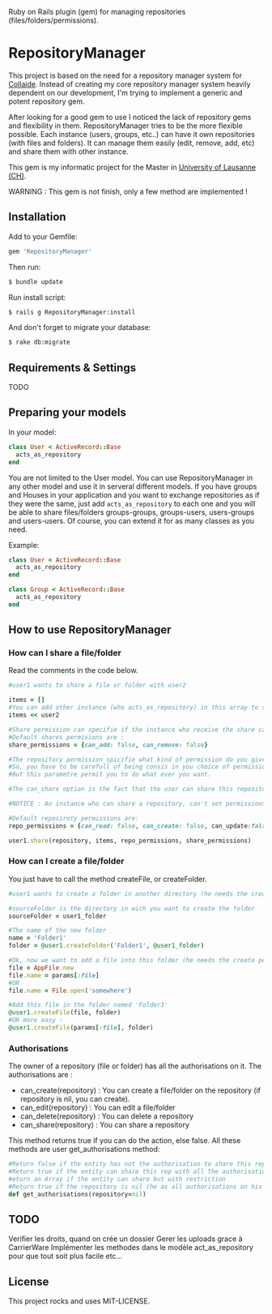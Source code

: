 Ruby on Rails plugin (gem) for managing repositories (files/folders/permissions). 

# RepositoryManager

This project is based on the need for a repository manager system for [Collaide](https://github.com/facenord-sud/collaide). Instead of creating my core repository manager system heavily
dependent on our development, I'm trying to implement a generic and potent repository gem.

After looking for a good gem to use I noticed the lack of repository gems
and flexibility in them. RepositoryManager tries to be the more flexible possible.
Each instance (users, groups, etc..) can have it own repositories (with files and folders). It can manage them easily (edit, remove, add, etc) and share them with other instance.

This gem is my informatic project for the Master in [University of Lausanne (CH)](http://www.unil.ch/index.html). 

WARNING : This gem is not finish, only a few method are implemented !

## Installation


Add to your Gemfile:

```ruby
gem 'RepositoryManager'
```

Then run:

```sh
$ bundle update
```

Run install script:

```sh
$ rails g RepositoryManager:install
```

And don't forget to migrate your database:

```sh
$ rake db:migrate
```

## Requirements & Settings

TODO

## Preparing your models

In your model:

```ruby
class User < ActiveRecord::Base
  acts_as_repository
end
```

You are not limited to the User model. You can use RepositoryManager in any other model and use it in serveral different models. If you have groups and Houses in your application and you want to exchange repositories as if they were the same, just add `acts_as_repository` to each one and you will be able to share files/folders groups-groups, groups-users, users-groups and users-users. Of course, you can extend it for as many classes as you need.

Example:

```ruby
class User < ActiveRecord::Base
  acts_as_repository
end
```

```ruby
class Group < ActiveRecord::Base
  acts_as_repository
end
```

## How to use RepositoryManager

### How can I share a file/folder

Read the comments in the code below.

```ruby
#user1 wants to share a file or folder with user2

items = []
#You can add other instance (who acts_as_repository) in this array to share with more than one instance
items << user2

#Share permission can specifie if the instance who receive the share can add or remove user in this share (if he is admin of this share, for instance).
#Default shares permisions are : 
share_permissions = {can_add: false, can_remove: false}

#The repository permission spicifie what kind of permission do you give at this share. If all in false (as default), this is like the share doesn't exist, becose you can't se the files/folders end can't edit or remove it.
#So, you have to be carefull of being consis in you choice of permissions. For exemple, is there a sence to put can_read to false et can_update to true ?
#But this parametre permit you to do what ever you want.

#The can_share option is the fact that the user can share this repository too or not.

#NOTICE : An instance who can share a repository, can't set permissions that it doesn't have. For instance, if user1 has a share of rep1. In this share option, he has can_delete => false. In this case, he can't create a share with can_delete => true.

#Default reposiroty permissions are:
repo_permissions = {can_read: false, can_create: false, can_update:false, can_delete:false, can_share: false}

user1.share(repository, items, repo_permissions, share_permissions)
```

### How can I create a file/folder

You just have to call the method createFile, or createFolder.

```ruby
#user1 wants to create a folder in another directory (he needs the create permission !)

#sourceFolder is the directory in wich you want to create the folder
sourceFolder = user1_folder

#The name of the new folder
name = 'Folder1'
folder = @user1.createFolder('Folder1', @user1_folder)

#Ok, now we want to add a file into this folder (he needs the create permission)
file = AppFile.new
file.name = params[:file]
#OR
file.name = File.open('somewhere')

#Add this file in the folder named 'Folder1'
@user1.createFile(file, folder)
#OR more easy :
@user1.createFile(params[:file], folder)
```

### Authorisations

The owner of a repository (file or folder) has all the authorisations on it. The authorisations are :
- can_create(repository) : You can create a file/folder on the repository (if repository is nil, you can create).
- can_edit(repository) : You can edit a file/folder
- can_delete(repository) : You can delete a repository
- can_share(repository) : You can share a repository

This method returns true if you can do the action, else false. All these methods are user get_authorisations method:
```ruby
#Return false if the entity has not the authorisation to share this rep
#Return true if the entity can share this rep with all the authorisations
#eturn an Array if the entity can share but with restriction
#Return true if the repository is nil (he as all authorisations on his own rep)
def get_authorisations(repository=nil)
```

## TODO

Verifier les droits, quand on crée un dossier
Gerer les uploads grace à CarrierWare
Implémenter les methodes dans le modèle act_as_repository pour que tout soit plus facile
etc...

## License

This project rocks and uses MIT-LICENSE.

